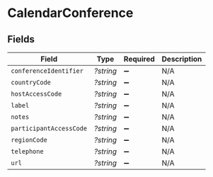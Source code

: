 # CalendarConference


## Fields

| Field                   | Type                    | Required                | Description             |
| ----------------------- | ----------------------- | ----------------------- | ----------------------- |
| `conferenceIdentifier`  | *?string*               | :heavy_minus_sign:      | N/A                     |
| `countryCode`           | *?string*               | :heavy_minus_sign:      | N/A                     |
| `hostAccessCode`        | *?string*               | :heavy_minus_sign:      | N/A                     |
| `label`                 | *?string*               | :heavy_minus_sign:      | N/A                     |
| `notes`                 | *?string*               | :heavy_minus_sign:      | N/A                     |
| `participantAccessCode` | *?string*               | :heavy_minus_sign:      | N/A                     |
| `regionCode`            | *?string*               | :heavy_minus_sign:      | N/A                     |
| `telephone`             | *?string*               | :heavy_minus_sign:      | N/A                     |
| `url`                   | *?string*               | :heavy_minus_sign:      | N/A                     |